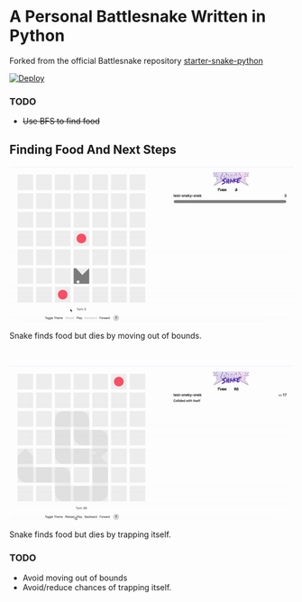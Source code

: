 # A Personal Battlesnake Written in Python

Forked from the official Battlesnake repository [starter-snake-python](https://github.com/BattlesnakeOfficial/starter-snake-python)

[![Deploy](https://www.herokucdn.com/deploy/button.svg)](https://heroku.com/deploy)

### TODO
- <del>Use BFS to find food


## Finding Food And Next Steps

![snake moves out of bounds](documentation/out_of_bounds.gif)

Snake finds food but dies by moving out of bounds. 

<br />



![snake traps itself](documentation/trap_itself.gif)

Snake finds food but dies by trapping itself.

### TODO
- Avoid moving out of bounds
- Avoid/reduce chances of trapping itself.